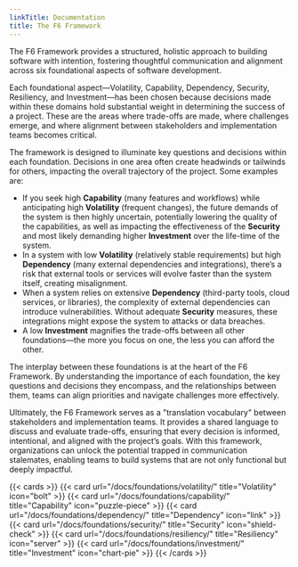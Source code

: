 ```yaml
---
linkTitle: Documentation
title: The F6 Framework
---
```


The F6 Framework provides a structured, holistic approach to building software with intention, fostering thoughtful communication and alignment across six foundational aspects of software development.

Each foundational aspect—Volatility, Capability, Dependency, Security, Resiliency, and Investment—has been chosen because decisions made within these domains hold substantial weight in determining the success of a project. These are the areas where trade-offs are made, where challenges emerge, and where alignment between stakeholders and implementation teams becomes critical.

The framework is designed to illuminate key questions and decisions within each foundation. Decisions in one area often create headwinds or tailwinds for others, impacting the overall trajectory of the project. Some examples are:

- If you seek high **Capability** (many features and workflows) while anticipating high **Volatility** (frequent changes), the future demands of the system is then highly uncertain, potentially lowering the quality of the capabilities, as well as impacting the effectiveness of the **Security** and most likely demanding higher **Investment** over the life-time of the system.
- In a system with low **Volatility** (relatively stable requirements) but high **Dependency** (many external dependencies and integrations), there’s a risk that external tools or services will evolve faster than the system itself, creating misalignment. 
- When a system relies on extensive **Dependency** (third-party tools, cloud services, or libraries), the complexity of external dependencies can introduce vulnerabilities. Without adequate **Security** measures, these integrations might expose the system to attacks or data breaches.
- A low **Investment** magnifies the trade-offs between all other foundations—the more you focus on one, the less you can afford the other.

The interplay between these foundations is at the heart of the F6 Framework. By understanding the importance of each foundation, the key questions and decisions they encompass, and the relationships between them, teams can align priorities and navigate challenges more effectively.

Ultimately, the F6 Framework serves as a "translation vocabulary" between stakeholders and implementation teams. It provides a shared language to discuss and evaluate trade-offs, ensuring that every decision is informed, intentional, and aligned with the project’s goals. With this framework, organizations can unlock the potential trapped in communication stalemates, enabling teams to build systems that are not only functional but deeply impactful.

{{< cards >}}
  {{< card url="/docs/foundations/volatility/" title="Volatility" icon="bolt" >}}
  {{< card url="/docs/foundations/capability/" title="Capability" icon="puzzle-piece" >}}
  {{< card url="/docs/foundations/dependency/" title="Dependency" icon="link" >}}
  {{< card url="/docs/foundations/security/" title="Security" icon="shield-check" >}}
  {{< card url="/docs/foundations/resiliency/" title="Resiliency" icon="server" >}}
  {{< card url="/docs/foundations/investment/" title="Investment" icon="chart-pie" >}}
{{< /cards >}}